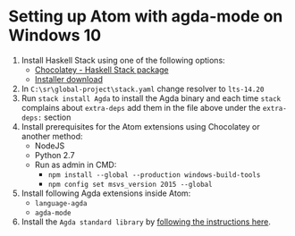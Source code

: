 # Setting up Atom with agda-mode on Windows 10

1. Install Haskell Stack using one of the following options:
    * [Chocolatey - Haskell Stack package](https://chocolatey.org/packages/haskell-stack)
    * [Installer download](https://get.haskellstack.org/stable/windows-x86_64-installer.exe)
2. In `C:\sr\global-project\stack.yaml` change resolver to `lts-14.20`
3. Run `stack install Agda` to install the Agda binary and each time `stack` complains about `extra-deps` add them in the file above under the `extra-deps:` section
3. Install prerequisites for the Atom extensions using Chocolatey or another method:
    * NodeJS
    * Python 2.7
    * Run as admin in CMD:
        * `npm install --global --production windows-build-tools`
        * `npm config set msvs_version 2015 --global`
4. Install following Agda extensions inside Atom:
    * `language-agda`
    * `agda-mode`
5. Install the `Agda standard library` by [following the instructions here](https://github.com/agda/agda-stdlib/blob/master/notes/installation-guide.md).